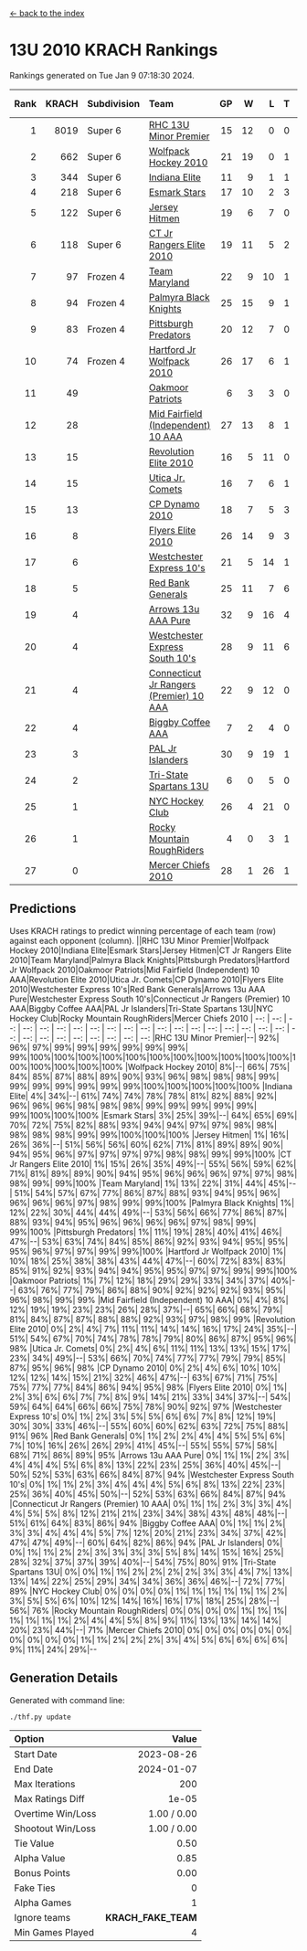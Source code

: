 [<- back to the index](readme.md)
# 13U 2010 KRACH Rankings
Rankings generated on Tue Jan  9 07:18:30 2024.

Rank|KRACH|Subdivision|Team|GP|W|L|T|OTW|OTL|SoS|Exp Wins|Win Diff
---:|---:|:---|:---|---:|---:|---:|---:|---:|---:|---:|---:|---:
1|8019|Super 6|[RHC 13U Minor Premier](https://gamesheetstats.com/seasons/3664/teams/140959/schedule)|15|12|0|0|3|0|92|15.8|-0.0
2|662|Super 6|[Wolfpack Hockey 2010](https://gamesheetstats.com/seasons/3664/teams/140960/schedule)|21|19|0|1|0|1|57|20.4|0.0
3|344|Super 6|[Indiana Elite](https://gamesheetstats.com/seasons/3664/teams/144350/schedule)|11|9|1|1|0|0|66|10.4|0.0
4|218|Super 6|[Esmark Stars](https://gamesheetstats.com/seasons/3664/teams/140972/schedule)|17|10|2|3|0|2|972|12.4|0.0
5|122|Super 6|[Jersey Hitmen](https://gamesheetstats.com/seasons/3664/teams/140961/schedule)|19|6|7|0|3|3|1360|9.9|0.0
6|118|Super 6|[CT Jr Rangers Elite 2010](https://gamesheetstats.com/seasons/3664/teams/140955/schedule)|19|11|5|2|1|0|502|13.9|0.0
7|97|Frozen 4|[Team Maryland](https://gamesheetstats.com/seasons/3664/teams/140976/schedule)|22|9|10|1|2|0|820|12.4|0.0
8|94|Frozen 4|[Palmyra Black Knights](https://gamesheetstats.com/seasons/3664/teams/140973/schedule)|25|15|9|1|0|0|713|16.4|0.0
9|83|Frozen 4|[Pittsburgh Predators](https://gamesheetstats.com/seasons/3664/teams/140974/schedule)|20|12|7|0|1|0|92|13.9|0.0
10|74|Frozen 4|[Hartford Jr Wolfpack 2010](https://gamesheetstats.com/seasons/3664/teams/140957/schedule)|26|17|6|1|0|2|670|18.4|0.0
11|49||[Oakmoor Patriots](https://gamesheetstats.com/seasons/3664/teams/162748/schedule)|6|3|3|0|0|0|123|3.9|0.0
12|28||[Mid Fairfield (Independent) 10 AAA](https://gamesheetstats.com/seasons/3664/teams/140956/schedule)|27|13|8|1|3|2|83|17.4|0.0
13|15||[Revolution Elite 2010](https://gamesheetstats.com/seasons/3664/teams/140975/schedule)|16|5|11|0|0|0|592|5.9|0.0
14|15||[Utica Jr. Comets](https://gamesheetstats.com/seasons/3664/teams/140970/schedule)|16|7|6|1|2|0|27|10.4|0.0
15|13||[CP Dynamo 2010](https://gamesheetstats.com/seasons/3664/teams/140968/schedule)|18|7|5|3|1|2|69|10.4|0.0
16|8||[Flyers Elite 2010](https://gamesheetstats.com/seasons/3664/teams/140963/schedule)|26|14|9|3|0|0|17|16.4|0.0
17|6||[Westchester Express 10's](https://gamesheetstats.com/seasons/3664/teams/140967/schedule)|21|5|14|1|0|1|795|6.4|0.0
18|5||[Red Bank Generals](https://gamesheetstats.com/seasons/3664/teams/140962/schedule)|25|11|7|6|0|1|6|14.9|0.0
19|4||[Arrows 13u AAA Pure](https://gamesheetstats.com/seasons/3664/teams/140965/schedule)|32|9|16|4|1|2|64|12.9|0.0
20|4||[Westchester Express South 10's](https://gamesheetstats.com/seasons/3664/teams/140971/schedule)|28|9|11|6|1|1|22|13.9|0.0
21|4||[Connecticut Jr Rangers (Premier) 10 AAA](https://gamesheetstats.com/seasons/3664/teams/140958/schedule)|22|9|12|0|1|0|12|10.9|0.0
22|4||[Biggby Coffee AAA](https://gamesheetstats.com/seasons/3664/teams/144347/schedule)|7|2|4|0|0|1|103|2.9|0.0
23|3||[PAL Jr Islanders](https://gamesheetstats.com/seasons/3664/teams/140969/schedule)|30|9|19|1|0|1|33|10.4|0.0
24|2||[Tri-State Spartans 13U](https://gamesheetstats.com/seasons/3664/teams/144349/schedule)|6|0|5|0|1|0|70|1.9|0.0
25|1||[NYC Hockey Club](https://gamesheetstats.com/seasons/3664/teams/140966/schedule)|26|4|21|0|0|1|73|4.9|0.0
26|1||[Rocky Mountain RoughRiders](https://gamesheetstats.com/seasons/3664/teams/144348/schedule)|4|0|3|1|0|0|46|1.4|0.0
27|0||[Mercer Chiefs 2010](https://gamesheetstats.com/seasons/3664/teams/140964/schedule)|28|1|26|1|0|0|14|2.4|0.0

## Predictions
Uses KRACH ratings to predict winning percentage of each team (row) against each opponent (column).
||RHC 13U Minor Premier|Wolfpack Hockey 2010|Indiana Elite|Esmark Stars|Jersey Hitmen|CT Jr Rangers Elite 2010|Team Maryland|Palmyra Black Knights|Pittsburgh Predators|Hartford Jr Wolfpack 2010|Oakmoor Patriots|Mid Fairfield (Independent) 10 AAA|Revolution Elite 2010|Utica Jr. Comets|CP Dynamo 2010|Flyers Elite 2010|Westchester Express 10's|Red Bank Generals|Arrows 13u AAA Pure|Westchester Express South 10's|Connecticut Jr Rangers (Premier) 10 AAA|Biggby Coffee AAA|PAL Jr Islanders|Tri-State Spartans 13U|NYC Hockey Club|Rocky Mountain RoughRiders|Mercer Chiefs 2010
| --: | --: | --: | --: | --: | --: | --: | --: | --: | --: | --: | --: | --: | --: | --: | --: | --: | --: | --: | --: | --: | --: | --: | --: | --: | --: | --: | --: 
|RHC 13U Minor Premier|--| 92%| 96%| 97%| 99%| 99%| 99%| 99%| 99%| 99%| 99%|100%|100%|100%|100%|100%|100%|100%|100%|100%|100%|100%|100%|100%|100%|100%|100%
|Wolfpack Hockey 2010|  8%|--| 66%| 75%| 84%| 85%| 87%| 88%| 89%| 90%| 93%| 96%| 98%| 98%| 98%| 99%| 99%| 99%| 99%| 99%| 99%| 99%|100%|100%|100%|100%|100%
|Indiana Elite|  4%| 34%|--| 61%| 74%| 74%| 78%| 78%| 81%| 82%| 88%| 92%| 96%| 96%| 96%| 98%| 98%| 98%| 99%| 99%| 99%| 99%| 99%| 99%|100%|100%|100%
|Esmark Stars|  3%| 25%| 39%|--| 64%| 65%| 69%| 70%| 72%| 75%| 82%| 88%| 93%| 94%| 94%| 97%| 97%| 98%| 98%| 98%| 98%| 98%| 99%| 99%|100%|100%|100%
|Jersey Hitmen|  1%| 16%| 26%| 36%|--| 51%| 56%| 56%| 60%| 62%| 71%| 81%| 89%| 89%| 90%| 94%| 95%| 96%| 97%| 97%| 97%| 97%| 98%| 98%| 99%| 99%|100%
|CT Jr Rangers Elite 2010|  1%| 15%| 26%| 35%| 49%|--| 55%| 56%| 59%| 62%| 71%| 81%| 89%| 89%| 90%| 94%| 95%| 96%| 96%| 96%| 97%| 97%| 98%| 98%| 99%| 99%|100%
|Team Maryland|  1%| 13%| 22%| 31%| 44%| 45%|--| 51%| 54%| 57%| 67%| 77%| 86%| 87%| 88%| 93%| 94%| 95%| 96%| 96%| 96%| 96%| 97%| 98%| 99%| 99%|100%
|Palmyra Black Knights|  1%| 12%| 22%| 30%| 44%| 44%| 49%|--| 53%| 56%| 66%| 77%| 86%| 87%| 88%| 93%| 94%| 95%| 96%| 96%| 96%| 96%| 97%| 98%| 99%| 99%|100%
|Pittsburgh Predators|  1%| 11%| 19%| 28%| 40%| 41%| 46%| 47%|--| 53%| 63%| 74%| 84%| 85%| 86%| 92%| 93%| 94%| 95%| 95%| 95%| 96%| 97%| 97%| 99%| 99%|100%
|Hartford Jr Wolfpack 2010|  1%| 10%| 18%| 25%| 38%| 38%| 43%| 44%| 47%|--| 60%| 72%| 83%| 83%| 85%| 91%| 92%| 93%| 94%| 94%| 95%| 95%| 97%| 97%| 99%| 99%|100%
|Oakmoor Patriots|  1%|  7%| 12%| 18%| 29%| 29%| 33%| 34%| 37%| 40%|--| 63%| 76%| 77%| 79%| 86%| 88%| 90%| 92%| 92%| 92%| 93%| 95%| 96%| 98%| 99%| 99%
|Mid Fairfield (Independent) 10 AAA|  0%|  4%|  8%| 12%| 19%| 19%| 23%| 23%| 26%| 28%| 37%|--| 65%| 66%| 68%| 79%| 81%| 84%| 87%| 87%| 88%| 88%| 92%| 93%| 97%| 98%| 99%
|Revolution Elite 2010|  0%|  2%|  4%|  7%| 11%| 11%| 14%| 14%| 16%| 17%| 24%| 35%|--| 51%| 54%| 67%| 70%| 74%| 78%| 78%| 79%| 80%| 86%| 87%| 95%| 96%| 98%
|Utica Jr. Comets|  0%|  2%|  4%|  6%| 11%| 11%| 13%| 13%| 15%| 17%| 23%| 34%| 49%|--| 53%| 66%| 70%| 74%| 77%| 77%| 79%| 79%| 85%| 87%| 95%| 96%| 98%
|CP Dynamo 2010|  0%|  2%|  4%|  6%| 10%| 10%| 12%| 12%| 14%| 15%| 21%| 32%| 46%| 47%|--| 63%| 67%| 71%| 75%| 75%| 77%| 77%| 84%| 86%| 94%| 95%| 98%
|Flyers Elite 2010|  0%|  1%|  2%|  3%|  6%|  6%|  7%|  7%|  8%|  9%| 14%| 21%| 33%| 34%| 37%|--| 54%| 59%| 64%| 64%| 66%| 66%| 75%| 78%| 90%| 92%| 97%
|Westchester Express 10's|  0%|  1%|  2%|  3%|  5%|  5%|  6%|  6%|  7%|  8%| 12%| 19%| 30%| 30%| 33%| 46%|--| 55%| 60%| 60%| 62%| 63%| 72%| 75%| 88%| 91%| 96%
|Red Bank Generals|  0%|  1%|  2%|  2%|  4%|  4%|  5%|  5%|  6%|  7%| 10%| 16%| 26%| 26%| 29%| 41%| 45%|--| 55%| 55%| 57%| 58%| 68%| 71%| 86%| 89%| 95%
|Arrows 13u AAA Pure|  0%|  1%|  1%|  2%|  3%|  4%|  4%|  4%|  5%|  6%|  8%| 13%| 22%| 23%| 25%| 36%| 40%| 45%|--| 50%| 52%| 53%| 63%| 66%| 84%| 87%| 94%
|Westchester Express South 10's|  0%|  1%|  1%|  2%|  3%|  4%|  4%|  4%|  5%|  6%|  8%| 13%| 22%| 23%| 25%| 36%| 40%| 45%| 50%|--| 52%| 53%| 63%| 66%| 84%| 87%| 94%
|Connecticut Jr Rangers (Premier) 10 AAA|  0%|  1%|  1%|  2%|  3%|  3%|  4%|  4%|  5%|  5%|  8%| 12%| 21%| 21%| 23%| 34%| 38%| 43%| 48%| 48%|--| 51%| 61%| 64%| 83%| 86%| 94%
|Biggby Coffee AAA|  0%|  1%|  1%|  2%|  3%|  3%|  4%|  4%|  4%|  5%|  7%| 12%| 20%| 21%| 23%| 34%| 37%| 42%| 47%| 47%| 49%|--| 60%| 64%| 82%| 86%| 94%
|PAL Jr Islanders|  0%|  0%|  1%|  1%|  2%|  2%|  3%|  3%|  3%|  3%|  5%|  8%| 14%| 15%| 16%| 25%| 28%| 32%| 37%| 37%| 39%| 40%|--| 54%| 75%| 80%| 91%
|Tri-State Spartans 13U|  0%|  0%|  1%|  1%|  2%|  2%|  2%|  2%|  3%|  3%|  4%|  7%| 13%| 13%| 14%| 22%| 25%| 29%| 34%| 34%| 36%| 36%| 46%|--| 72%| 77%| 89%
|NYC Hockey Club|  0%|  0%|  0%|  0%|  1%|  1%|  1%|  1%|  1%|  1%|  2%|  3%|  5%|  5%|  6%| 10%| 12%| 14%| 16%| 16%| 17%| 18%| 25%| 28%|--| 56%| 76%
|Rocky Mountain RoughRiders|  0%|  0%|  0%|  0%|  1%|  1%|  1%|  1%|  1%|  1%|  1%|  2%|  4%|  4%|  5%|  8%|  9%| 11%| 13%| 13%| 14%| 14%| 20%| 23%| 44%|--| 71%
|Mercer Chiefs 2010|  0%|  0%|  0%|  0%|  0%|  0%|  0%|  0%|  0%|  0%|  1%|  1%|  2%|  2%|  2%|  3%|  4%|  5%|  6%|  6%|  6%|  6%|  9%| 11%| 24%| 29%|--

## Generation Details

Generated with command line:
```
./thf.py update
```

| Option | Value |
| :----- | ----: |
| Start Date | 2023-08-26 |
| End Date | 2024-01-07 |
| Max Iterations | 200 |
| Max Ratings Diff | 1e-05 |
| Overtime Win/Loss | 1.00 / 0.00 |
| Shootout Win/Loss | 1.00 / 0.00 |
| Tie Value | 0.50 |
| Alpha Value | 0.85 |
| Bonus Points | 0.00 |
| Fake Ties | 0 |
| Alpha Games | 1 |
| Ignore teams | __KRACH_FAKE_TEAM__ |
| Min Games Played | 4 |

